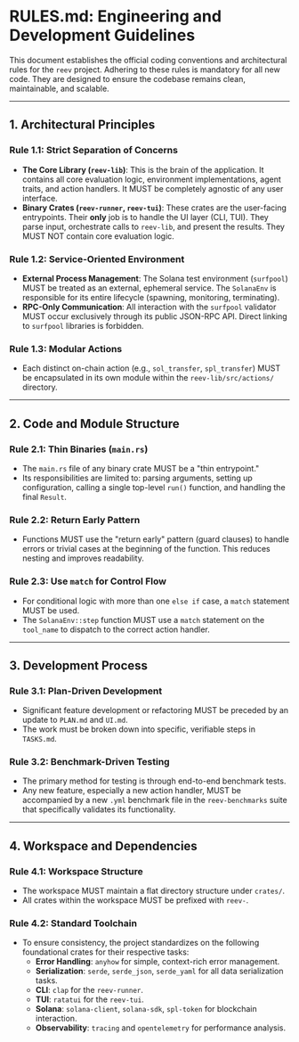 # RULES.md: Engineering and Development Guidelines

This document establishes the official coding conventions and architectural rules for the `reev` project. Adhering to these rules is mandatory for all new code. They are designed to ensure the codebase remains clean, maintainable, and scalable.

---

## 1. Architectural Principles

### Rule 1.1: Strict Separation of Concerns
-   **The Core Library (`reev-lib`)**: This is the brain of the application. It contains all core evaluation logic, environment implementations, agent traits, and action handlers. It MUST be completely agnostic of any user interface.
-   **Binary Crates (`reev-runner`, `reev-tui`)**: These crates are the user-facing entrypoints. Their **only** job is to handle the UI layer (CLI, TUI). They parse input, orchestrate calls to `reev-lib`, and present the results. They MUST NOT contain core evaluation logic.

### Rule 1.2: Service-Oriented Environment
-   **External Process Management**: The Solana test environment (`surfpool`) MUST be treated as an external, ephemeral service. The `SolanaEnv` is responsible for its entire lifecycle (spawning, monitoring, terminating).
-   **RPC-Only Communication**: All interaction with the `surfpool` validator MUST occur exclusively through its public JSON-RPC API. Direct linking to `surfpool` libraries is forbidden.

### Rule 1.3: Modular Actions
-   Each distinct on-chain action (e.g., `sol_transfer`, `spl_transfer`) MUST be encapsulated in its own module within the `reev-lib/src/actions/` directory.

---

## 2. Code and Module Structure

### Rule 2.1: Thin Binaries (`main.rs`)
-   The `main.rs` file of any binary crate MUST be a "thin entrypoint."
-   Its responsibilities are limited to: parsing arguments, setting up configuration, calling a single top-level `run()` function, and handling the final `Result`.

### Rule 2.2: Return Early Pattern
-   Functions MUST use the "return early" pattern (guard clauses) to handle errors or trivial cases at the beginning of the function. This reduces nesting and improves readability.

### Rule 2.3: Use `match` for Control Flow
-   For conditional logic with more than one `else if` case, a `match` statement MUST be used.
-   The `SolanaEnv::step` function MUST use a `match` statement on the `tool_name` to dispatch to the correct action handler.

---

## 3. Development Process

### Rule 3.1: Plan-Driven Development
-   Significant feature development or refactoring MUST be preceded by an update to `PLAN.md` and `UI.md`.
-   The work must be broken down into specific, verifiable steps in `TASKS.md`.

### Rule 3.2: Benchmark-Driven Testing
-   The primary method for testing is through end-to-end benchmark tests.
-   Any new feature, especially a new action handler, MUST be accompanied by a new `.yml` benchmark file in the `reev-benchmarks` suite that specifically validates its functionality.

---

## 4. Workspace and Dependencies

### Rule 4.1: Workspace Structure
-   The workspace MUST maintain a flat directory structure under `crates/`.
-   All crates within the workspace MUST be prefixed with `reev-`.

### Rule 4.2: Standard Toolchain
-   To ensure consistency, the project standardizes on the following foundational crates for their respective tasks:
    -   **Error Handling**: `anyhow` for simple, context-rich error management.
    -   **Serialization**: `serde`, `serde_json`, `serde_yaml` for all data serialization tasks.
    -   **CLI**: `clap` for the `reev-runner`.
    -   **TUI**: `ratatui` for the `reev-tui`.
    -   **Solana**: `solana-client`, `solana-sdk`, `spl-token` for blockchain interaction.
    -   **Observability**: `tracing` and `opentelemetry` for performance analysis.